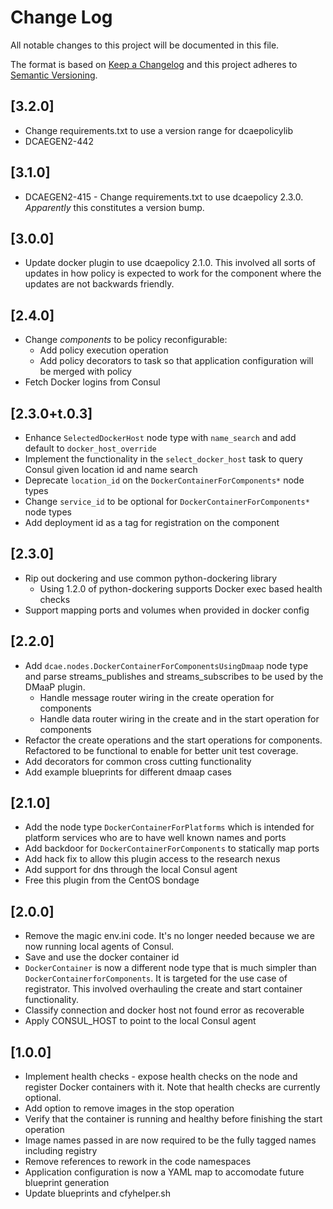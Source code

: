 # Change Log

All notable changes to this project will be documented in this file.

The format is based on [Keep a Changelog](http://keepachangelog.com/) 
and this project adheres to [Semantic Versioning](http://semver.org/).

## [3.2.0]

* Change requirements.txt to use a version range for dcaepolicylib
* DCAEGEN2-442

## [3.1.0]

* DCAEGEN2-415 - Change requirements.txt to use dcaepolicy 2.3.0. *Apparently* this constitutes a version bump.

## [3.0.0]

* Update docker plugin to use dcaepolicy 2.1.0.  This involved all sorts of updates in how policy is expected to work for the component where the updates are not backwards friendly.

## [2.4.0]

* Change *components* to be policy reconfigurable:
    - Add policy execution operation
    - Add policy decorators to task so that application configuration will be merged with policy
* Fetch Docker logins from Consul

## [2.3.0+t.0.3]

* Enhance `SelectedDockerHost` node type with `name_search` and add default to `docker_host_override`
* Implement the functionality in the `select_docker_host` task to query Consul given location id and name search
* Deprecate `location_id` on the `DockerContainerForComponents*` node types
* Change `service_id` to be optional for `DockerContainerForComponents*` node types
* Add deployment id as a tag for registration on the component

## [2.3.0]

* Rip out dockering and use common python-dockering library
    - Using 1.2.0 of python-dockering supports Docker exec based health checks
* Support mapping ports and volumes when provided in docker config

## [2.2.0]

* Add `dcae.nodes.DockerContainerForComponentsUsingDmaap` node type and parse streams_publishes and streams_subscribes to be used by the DMaaP plugin.
    - Handle message router wiring in the create operation for components
    - Handle data router wiring in the create and in the start operation for components
* Refactor the create operations and the start operations for components. Refactored to be functional to enable for better unit test coverage.
* Add decorators for common cross cutting functionality
* Add example blueprints for different dmaap cases

## [2.1.0]

* Add the node type `DockerContainerForPlatforms` which is intended for platform services who are to have well known names and ports
* Add backdoor for `DockerContainerForComponents` to statically map ports
* Add hack fix to allow this plugin access to the research nexus
* Add support for dns through the local Consul agent
* Free this plugin from the CentOS bondage

## [2.0.0]

* Remove the magic env.ini code.  It's no longer needed because we are now running local agents of Consul.
* Save and use the docker container id
* `DockerContainer` is now a different node type that is much simpler than `DockerContainerforComponents`.  It is targeted for the use case of registrator.  This involved overhauling the create and start container functionality.
* Classify connection and docker host not found error as recoverable
* Apply CONSUL_HOST to point to the local Consul agent

## [1.0.0]

* Implement health checks - expose health checks on the node and register Docker containers with it.  Note that health checks are currently optional.
* Add option to remove images in the stop operation
* Verify that the container is running and healthy before finishing the start operation
* Image names passed in are now required to be the fully tagged names including registry
* Remove references to rework in the code namespaces
* Application configuration is now a YAML map to accomodate future blueprint generation
* Update blueprints and cfyhelper.sh 
